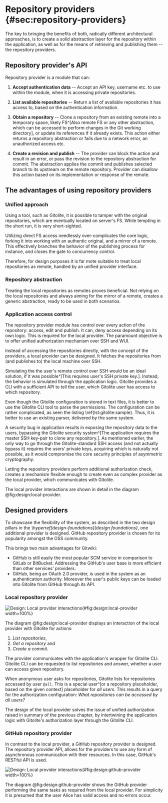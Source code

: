# Repository providers {#sec:repository-providers}

The key to bringing the benefits of both, radically different architectural approaches, is to create a solid abstraction layer for the repository within the application, as well as for the means of retrieving and publishing them -- the repository providers.

## Repository provider's API

Repository provider is a module that can:

1. **Accept authentication data** -- Accept an API key, username etc. to use within the module, when it is accessing private repositories.

2. **List available repositories** -- Return a list of available repositories it has access to, based on the authentication information.

3. **Obtain a repository** -- Clone a repository from an existing remote into a temporary space, likely FS^[Also remote FS or any other abstraction, which can be accessed to perform changes in the Git working directory], or update its references if it already exists.
This action either returns a repository abstraction or fails due to a network error, an unauthorized access etc.

4. **Create a revision and publish** -- The provider can block the action and result in an error, or pass the revision to the repository abstraction for commit.
The abstraction applies the commit and publishes selected branch to its upstream on the remote repository.
Provider can disallow this action based on its implementation or response of the remote.

## The advantages of using repository providers

### Unified approach

Using a tool, such as Gitolite, it is possible to tamper with the original repositories, which are eventually located on server's FS.
While tempting in the short run, it is very short-sighted.

Utilizing direct FS access needlessly over-complicates the core logic, forking it into working with an authentic original, and a mirror of a remote.
This effectively branches the behavior of the publishing process for instance, and closes the gate to concurrency control.

Therefore, for design purposes it is far mote suitable to treat local repositories as remote, handled by an unified provider interface.

### Repository abstraction

Treating the local repositories as remotes proves beneficial.
Not relying on the local repositories and always aiming for the mirror of a remote, creates a generic abstraction, ready to be used in both scenarios.

### Application access control

The repository provider module has control over every action of the repository: access, edit and publish.
It can, deny access depending on its own logic.
This is required for the local provider.
The paramount objective is to offer unified authorization mechanism over SSH and WUI.

Instead of accessing the repositories directly, with the concept of the providers, a local provider can be designed.
It fetches the repositories from (and publishes to) the local machine over SSH.

Simulating the the user's remote control over SSH would be an ideal solution, if it was possible^[This requires user's SSH private key.].
Instead, the behavior is simulated through the application logic.
Gitolite provides a CLI with a sufficient API to tell the user, which Gitolite user has access to which repository.

Even though the Gitolite configuration is stored in text files, it is better to use the Gitolite CLI tool to parse the permissions.
The configuration can be rather complicated, as seen the listing \ref{lst:gitolite:sample}.
Thus, it is better to use an existing parser, delivered by the same system.

A security bug in application results in exposing the repository data to the users, bypassing the Gitolite security system^[The application requires the master SSH key-pair to clone any repository.].
As mentioned earlier, the only way to go through the Gitolite-standard SSH access (and not actually bypass it) requires the users' private keys, acquiring which is naturally not possible, as it would compromise the core security principles of asymmetric cryptography.

Letting the repository providers perform additional authorization check, creates a mechanism flexible enough to create even as complex provider as the local provider, which communicates with Gitolite.

The local provider interactions are shown in detail in the diagram @fig:design:local-provider.

## Designed providers

To showcase the flexibility of the system, as described in the two design pillars in the _\hyperref[design-foundations]{design foundations}_, one additional provider is designed.
GitHub repository provider is chosen for its popularity amongst the OSS community.

This brings two main advantages for Gitwiki:

* GitHub is still easily the most popular SCM service in comparison to GitLab or BitBucket.
Addressing the GitHub's user base is more efficient than other services' providers.
* GitHub, being an OAuth 2.0 provider, is used in the system as an authentication authority. Moreover the user's public keys can be loaded into Gitolite from GitHub through its API.

### Local repository provider

![Design: Local provider interactions](./src/assets/diagram/local-provider){#fig:design:local-provider width=100%}

The diagram @fig:design:local-provider displays an interaction of the local provider with Gitolite for actions:

1. *List repositories*,
2. *Get a repository* and
3. *Create a commit*.

The provider communicates with the application's wrapper for Gitolite CLI.
Gitolite CLI can be requested to list repositories and answer, whether a user can access given repository.

When anonymous user asks for repositories, Gitolite lists for repositories accessed by user `@all`.
This is a special user^[or a repository placeholder, based on the given context] placeholder for _all users_.
This results in a query for the authorization configuration: _What repositories can be accessed by all users?_

The design of the local provider solves the issue of unified authorization raised in summary of the previous chapter, by intertwining the application logic with Gitolite's authorization layer through the Gitolite CLI.

### GitHub repository provider

In contrast to the local provider, a GitHub repository provider is designed.
The repository provider API, allows for the providers to use any form of asynchronous communication with their resources.
In this case, GitHub's RESTful API is used.


![Design: Local provider interactions](./src/assets/diagram/github-provider){#fig:design:github-provider width=100%}

The diagram @fig:design:github-provider shows the GitHub provider performing the same tasks as required from the local provider.
For simplicity it is presumed that the user Alice has valid access and no errors occur.
